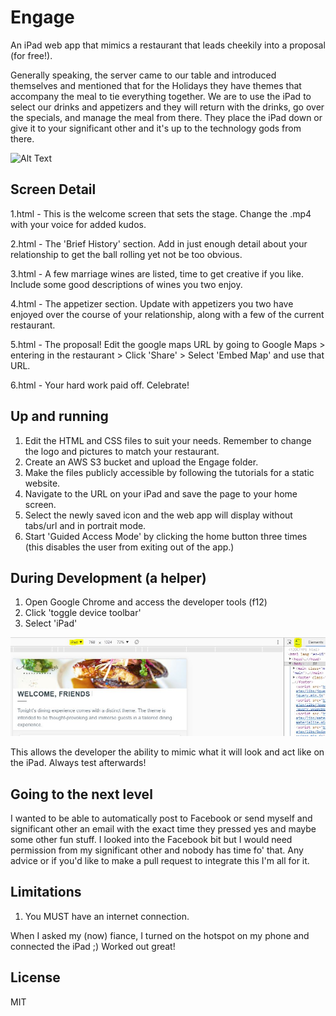# Engage
An iPad web app that mimics a restaurant that leads cheekily into a proposal (for free!). 

Generally speaking, the server came to our table and introduced themselves and mentioned that for the Holidays they have themes that accompany the meal to tie everything together. We are to use the iPad to select our drinks and appetizers and they will return with the drinks, go over the specials, and manage the meal from there. They place the iPad down or give it to your significant other and it's up to the technology gods from there. 

![Alt Text](https://raw.githubusercontent.com/balexbyrd/Engage/master/Engage.gif)

## Screen Detail

1.html - This is the welcome screen that sets the stage. Change the .mp4 with your voice for added kudos.

2.html - The 'Brief History' section. Add in just enough detail about your relationship to get the ball rolling yet not be too obvious.

3.html - A few marriage wines are listed, time to get creative if you like. Include some good descriptions of wines you two enjoy.

4.html - The appetizer section. Update with appetizers you two have enjoyed over the course of your relationship, along with a few of the current restaurant.

5.html - The proposal! Edit the google maps URL by going to Google Maps > entering in the restaurant > Click 'Share' > Select 'Embed Map' and use that URL.

6.html - Your hard work paid off. Celebrate!

## Up and running

1. Edit the HTML and CSS files to suit your needs. Remember to change the logo and pictures to match your restaurant.
2. Create an AWS S3 bucket and upload the Engage folder.
3. Make the files publicly accessible by following the tutorials for a static website.
4. Navigate to the URL on your iPad and save the page to your home screen.
5. Select the newly saved icon and the web app will display without tabs/url and in portrait mode.
6. Start 'Guided Access Mode' by clicking the home button three times (this disables the user from exiting out of the app.)
	
## During Development (a helper)

1. Open Google Chrome and access the developer tools (f12)
2. Click 'toggle device toolbar'
3. Select 'iPad'

![Screenshot](https://raw.githubusercontent.com/balexbyrd/img/master/Engage.jpg)

This allows the developer the ability to mimic what it will look and act like on the iPad. Always test afterwards!

## Going to the next level

I wanted to be able to automatically post to Facebook or send myself and significant other an email with the exact time they pressed yes and maybe some other fun stuff. I looked into the Facebook bit but I would need permission from my significant other and nobody has time fo' that. Any advice or if you'd like to make a pull request to integrate this I'm all for it.

## Limitations

1. You MUST have an internet connection.

When I asked my (now) fiance, I turned on the hotspot on my phone and connected the iPad ;) Worked out great!

## License

MIT